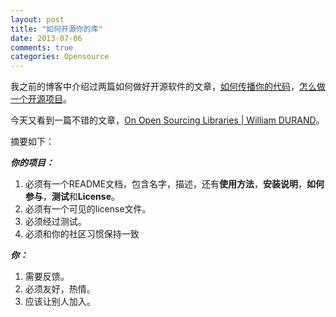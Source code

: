 ```yaml
---
layout: post
title: "如何开源你的库"
date: 2013-07-06
comments: true
categories: Opensource
---
```

<p>我之前的博客中介绍过两篇如何做好开源软件的文章，<a href="http://www.cnblogs.com/fresky/p/3148869.html">如何传播你的代码</a>，<a href="http://www.cnblogs.com/fresky/archive/2013/01/05/2846244.html">怎么做一个开源项目</a>。</p>
<p>今天又看到一篇不错的文章，<a href="http://williamdurand.fr/2013/07/04/on-open-sourcing-libraries/">On Open Sourcing Libraries | William DURAND</a>。</p>
<p>摘要如下：</p>
<p><strong><em>你的项目：</em></strong></p>
<ol>
<li>必须有一个README文档，包含名字，描述，还有<strong>使用方法</strong>，<strong>安装说明</strong>，<strong>如何参与</strong>，<strong>测试</strong>和<strong>License</strong>。</li>
<li>必须有一个可见的license文件。</li>
<li>必须经过测试。</li>
<li>必须和你的社区习惯保持一致</li>
</ol>
<p><em><strong>你：</strong></em></p>
<ol>
<li>需要反馈。</li>
<li>必须友好，热情。</li>
<li>应该让别人加入。</li>
</ol>